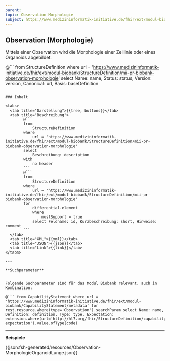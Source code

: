 ```yaml
---
parent:
topic: Observation Morphologie
subject: https://www.medizininformatik-initiative.de/fhir/ext/modul-biobank/StructureDefinition/mii-pr-biobank-observation-morphologie
---
```


## Observation (Morphologie)

Mittels einer Observation wird die Morphologie einer Zelllinie oder eines Organoids abgebildet.

@```
from
    StructureDefinition
where
    url = 'https://www.medizininformatik-initiative.de/fhir/ext/modul-biobank/StructureDefinition/mii-pr-biobank-observation-morphologie'
select
    Name: name, Status: status, Version: version, Canonical: url, Basis: baseDefinition
```

### Inhalt

<tabs>
  <tab title="Darstellung">{{tree, buttons}}</tab>
  <tab title="Beschreibung">
        @```
        from
	        StructureDefinition
        where
	        url = 'https://www.medizininformatik-initiative.de/fhir/ext/modul-biobank/StructureDefinition/mii-pr-biobank-observation-morphologie'
        select
	        Beschreibung: description
        with
            no header
        ```
        @```
        from
            StructureDefinition
        where
            url = 'https://www.medizininformatik-initiative.de/fhir/ext/modul-biobank/StructureDefinition/mii-pr-biobank-observation-morphologie'
        for
            differential.element
            where
                mustSupport = true
            select Feldname: id, Kurzbeschreibung: short, Hinweise: comment
        ```
  </tab>
  <tab title="XML">{{xml}}</tab>
  <tab title="JSON">{{json}}</tab>
  <tab title="Link">{{link}}</tab>
</tabs>

---

**Suchparameter**


Folgende Suchparameter sind für das Modul Biobank relevant, auch in Kombination:

@``` from CapabilityStatement where url = 'https://www.medizininformatik-initiative.de/fhir/ext/modul-biobank/CapabilityStatement/metadata' for rest.resource.where(type='Observation').searchParam select Name: name, Definition: definition, Type: type, Expectation: extension.where(url='http://hl7.org/fhir/StructureDefinition/capabilitystatement-expectation').value.ofType(code)
```

---


**Beispiele**

{{json:fsh-generated/resources/Observation-MorphologieOrganoidLunge.json}}
